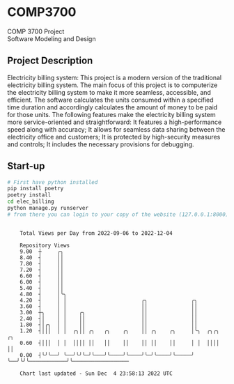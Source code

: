 # COMP3700
COMP 3700 Project  
Software Modeling and Design
## Project Description
Electricity billing system: This project is a modern version of the traditional electricity billing system. The main focus of this project is to computerize the electricity billing system to make it more seamless, accessible, and efficient. The software calculates the units consumed within a specified time duration and accordingly calculates the amount of money to be paid for those units. The following features make the electricity billing system more service-oriented and straightforward: It features a high-performance speed along with accuracy; It allows for seamless data sharing between the electricity office and customers; It is protected by high-security measures and controls; It includes the necessary provisions for debugging.

## Start-up
```bash
# First have python installed
pip install poetry
poetry install
cd elec_billing
python manage.py runserver
# from there you can login to your copy of the website (127.0.0.1:8000), default creds are admin/admin
```

```

    Total Views per Day from 2022-09-06 to 2022-12-04

    Repository Views
    9.00  ┼     ╭╮
    8.40  ┤     ││
    7.80  ┤     ││
    7.20  ┤     ││
    6.60  ┤     ││
    6.00  ┤     ││
    5.40  ┤     ││
    4.80  ┤     │╰╮
    4.20  ┤     │ │                        ╭╮              ╭╮
    3.60  ┤     │ │                        ││              ││
    3.00  ┼╮    │ │    ╭╮                  ││              ││
    2.40  ┤│    │ │    ││                  ││              ││
    1.80  ┤│╭╮  │ │    ││                  ││              ││
    1.20  ┤│││  │ │  ╭╮││ ╭╮   ╭╮    ╭╮    ││ ╭╮    ╭╮     │╰╮  ╭╮╭╮            ╭╮
    0.60  ┤│││  │ │  ││││ ││   ││    ││    ││ ││    ││     │ │  ││││            ││
    0.00  ┤╰╯╰──╯ ╰──╯╰╯╰─╯╰───╯╰────╯╰────╯╰─╯╰────╯╰─────╯ ╰──╯╰╯╰────────────╯╰──────────────────

    Chart last updated - Sun Dec  4 23:58:13 2022 UTC
    
```

